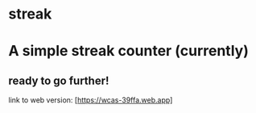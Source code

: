 # streak

# A simple streak counter (currently)

## ready to go further!

link to web version: [https://wcas-39ffa.web.app]
